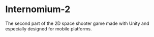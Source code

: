 # Internomium-2
The second part of the 2D space shooter game made with Unity and especially designed for mobile platforms.
